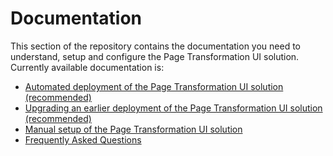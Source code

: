 # Documentation

This section of the repository contains the documentation you need to understand, setup and configure the Page Transformation UI solution. Currently available documentation is:

- [Automated deployment of the Page Transformation UI solution (recommended)](deploymentguide.md)
- [Upgrading an earlier deployment of the Page Transformation UI solution (recommended)](upgradeguide.md)
- [Manual setup of the Page Transformation UI solution](/Solutions/PageTransformationUI/docs/manual%20setup)
- [Frequently Asked Questions](modernization-ui-faq.md)
